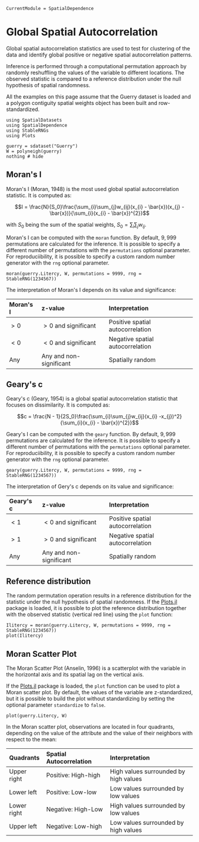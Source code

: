 ```@meta
CurrentModule = SpatialDependence
```

# Global Spatial Autocorrelation

Global spatial autocorrelation statistics are used to test for clustering of the data and identify global positive or negative spatial autocorrelation patterns.

Inference is performed through a computational permutation approach by randomly reshuffling the values of the variable to different locations. The observed statistic is compared to a reference distribution under the null hypothesis of spatial randomness.

All the examples on this page assume that the Guerry dataset is loaded and a polygon contiguity spatial weights object has been built and row-standardized.
```@example gscor
using SpatialDatasets
using SpatialDependence
using StableRNGs
using Plots

guerry = sdataset("Guerry")
W = polyneigh(guerry) 
nothing # hide
```

## Moran's I

Moran's I (Moran, 1948) is the most used global spatial autocorrelation statistic. It is computed as:
```math
I = \frac{N}{S_0}\frac{\sum_{i}\sum_{j}w_{ij}(x_{i} - \bar{x})(x_{j} - \bar{x})}{\sum_{i}(x_{i} - \bar{x})^{2}}
```
with $S_0$ being the sum of the spatial weights, $S_0 = \sum_{i}\sum_{j} w_{ij}$.

Moran's I can be computed with the `moran` function. By default, $9,999$ permutations are calculated for the inference. It is possible to specify a different number of permutations with the `permutations` optional parameter. For reproduciibility, it is possible to specify a custom random number generator with the `rng` optional parameter.
```@example gscor
moran(guerry.Litercy, W, permutations = 9999, rng = StableRNG(1234567))
```

The interpretation of Moran's I depends on its value and significance:

| Moran's I | z-value                 | Interpretation                   |
|:----------|:------------------------|:---------------------------------|
| $> 0$     | $> 0$ and significant   | Positive spatial autocorrelation |
| $< 0$     | $< 0$ and significant   | Negative spatial autocorrelation |
| Any       | Any and non-significant | Spatially random                 |

## Geary's c

Geary's c (Geary, 1954) is a global spatial autocorrelation statistic that focuses on dissimilarity. It is computed as:
```math
c = \frac{N - 1}{2S_0}\frac{\sum_{i}\sum_{j}w_{ij}(x_{i} -x_{j})^2}{\sum_{i}(x_{i} - \bar{x})^{2}}
```

Geary's I can be computed with the `geary` function. By default, $9,999$ permutations are calculated for the inference. It is possible to specify a different number of permutations with the `permutations` optional parameter. For reproduciibility, it is possible to specify a custom random number generator with the `rng` optional parameter.
```@example gscor
geary(guerry.Litercy, W, permutations = 9999, rng = StableRNG(1234567))
```

The interpretation of Gery's c depends on its value and significance:

| Geary's c | z-value                 | Interpretation                   |
|:----------|:------------------------|:---------------------------------|
| $< 1$     | $< 0$ and significant   | Positive spatial autocorrelation |
| $> 1$     | $> 0$ and significant   | Negative spatial autocorrelation |
| Any       | Any and non-significant | Spatially random                 |

## Reference distribution

The random permutation operation results in a reference distribution for the statistic under the null hypothesis of spatial randomness. If the [Plots.jl](http://docs.juliaplots.org) package is loaded, it is possible to plot the reference distribution together with the observed statistic (vertical red line) using the `plot` function:

```@example gscor
Ilitercy = moran(guerry.Litercy, W, permutations = 9999, rng = StableRNG(1234567))
plot(Ilitercy)
```

## Moran Scatter Plot

The Moran Scatter Plot (Anselin, 1996) is a scatterplot with the variable in the horizontal axis and its spatial lag on the vertical axis. 

If the [Plots.jl](http://docs.juliaplots.org) package is loaded, the `plot` function can be used to plot a Moran scatter plot. By default, the values of the variable are z-standardized, but it is possible to build the plot without standardizing by setting the optional parameter `standardize` to `false`.

```@example gscor
plot(guerry.Litercy, W)
```

In the Moran scatter plot, observations are located in four quadrants, depending on the value of the attribute and the value of their neighbors with respect to the mean:

| Quadrants    | Spatial Autocorrelation | Interpretation                         |
|:-------------|:------------------------|:---------------------------------------|
| Upper right  | Positive: High-high     | High values surrounded by high values  |
| Lower left   | Positive: Low-low       | Low values surrounded by low values    |
| Lower right  | Negative: High-Low      | High values surrounded by low values   |
| Upper left   | Negative: Low-high      | Low values surrounded by high values   |

